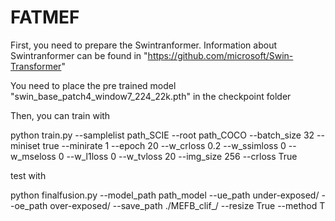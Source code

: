 # FATMEF
First, you need to prepare the Swintranformer.
Information about Swintranformer can be found in "https://github.com/microsoft/Swin-Transformer"

You need to place the pre trained model "swin_base_patch4_window7_224_22k.pth" in the checkpoint folder

Then, you can train with

python train.py --samplelist path_SCIE --root path_COCO --batch_size 32 --miniset true --minirate 1 --epoch 20  --w_crloss 0.2 --w_ssimloss 0 --w_mseloss 0 --w_l1loss 0 --w_tvloss 20 --img_size 256 --crloss True

test with

python finalfusion.py --model_path path_model --ue_path under-exposed/ --oe_path over-exposed/ --save_path ./MEFB_clif_/ --resize True --method T
